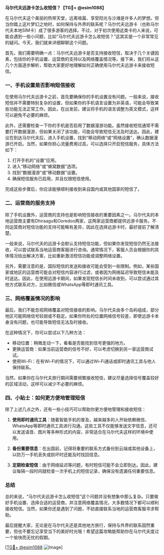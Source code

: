 **马尔代夫远游卡怎么收短信？【TG💪+ @esim1088】**

在马尔代夫这个美丽的热带天堂，远离喧嚣、享受阳光与沙滩是许多人的梦想。但当你踏上这片梦幻之地时，如何保持与外界的联系呢？马尔代夫远游卡（也称马尔代夫本地SIM卡）成了很多游客的选择。不过，对于初次使用这类卡的人来说，可能会遇到一些小问题，比如“马尔代夫远游卡怎么收短信？”这其实是一个非常常见的疑问。今天，我们就来详细聊聊这个问题。

首先，我们需要明确一点：马尔代夫远游卡是否支持接收短信，取决于几个关键因素，包括你的手机设置、运营商的支持以及网络覆盖情况等。接下来，我们将从这几个方面逐步解析，帮助大家更好地理解如何正确使用马尔代夫远游卡来接收短信。

### **一、手机设置是否影响短信接收**

在使用马尔代夫远游卡之前，首先要确保你的手机设置没有问题。一般来说，接收短信并不需要特别复杂的设置，但如果你的手机语言设置为非英语，可能会导致某些功能无法正常工作。因此，在出发前，建议将手机的语言调整为英文模式，这样可以避免不必要的麻烦。

此外，还需要检查一下你的手机是否启用了数据漫游功能。虽然接收短信通常不需要打开数据漫游，但如果关闭了该功能，可能会导致短信无法及时送达。因此，建议在到达马尔代夫后，进入手机设置，找到“移动网络”或“网络设置”，确认数据漫游已开启。当然，如果你担心流量费用过高，可以选择只开启短信服务，具体方法如下：

1. 打开手机的“设置”应用。
2. 进入“移动网络”或“蜂窝数据”选项。
3. 找到“数据漫游”或“移动数据”设置。
4. 确保短信服务已启用，并且仅限短信使用。

完成这些步骤后，你应该能够顺利接收到来自国内或其他国家的短信了。

### **二、运营商的服务支持**

除了手机设置外，运营商的支持也是影响短信接收的重要因素之一。马尔代夫的本地运营商主要有Dhiraagu和Ooredoo两家，这两家运营商都提供远游卡服务。不同运营商对短信功能的支持可能略有差异，因此在选择远游卡时，最好提前了解清楚。

一般来说，马尔代夫的远游卡会默认支持短信功能，但如果你发现短信仍然无法接收，可以尝试联系当地运营商客服进行咨询。通常情况下，客服人员会根据你的具体情况给出解决方案，比如重新激活短信功能或调整网络设置。

另外，需要注意的是，国际短信的发送和接收可能会受到一些限制。例如，某些国家或地区的运营商可能会对短信内容进行过滤，或者因为网络延迟导致短信未能及时送达。因此，在使用远游卡期间，如果发现短信长时间未收到，可以尝试通过其他方式联系对方，比如微信或WhatsApp等即时通讯工具。

### **三、网络覆盖情况的影响**

最后，我们不能忽视网络覆盖对短信接收的影响。马尔代夫由多个岛屿组成，部分地区可能网络信号较弱或不稳定。如果你所处的位置网络信号较差，即使远游卡本身没有问题，也可能导致短信无法及时接收。

在这种情况下，你可以尝试以下几种方法：

- 移动位置：稍微走动一下，看看是否能找到信号更强的地方。
- 更换运营商：如果当前运营商的信号不好，可以考虑切换到另一家运营商试试。
- 使用Wi-Fi：在有Wi-Fi的情况下，可以通过Wi-Fi通话或即时通讯工具与他人保持联系。

当然，如果你在马尔代夫旅行期间需要频繁接收短信，建议尽量选择信号覆盖较好的区域活动，这样可以减少不必要的麻烦。

### **四、小贴士：如何更方便地管理短信**

除了上述几点之外，还有一些小技巧可以帮助你更方便地管理和接收短信：

1. **使用即时通讯工具**：随着智能手机的普及，越来越多的人开始依赖微信、WhatsApp等即时通讯工具进行沟通。这些工具不仅能够发送文字信息，还可以发送语音、图片等多种形式的内容，非常适合在马尔代夫这样的环境中使用。

2. **备份重要信息**：在出国前，记得将重要的联系方式备份到云端或其他设备上，以防万一手机丢失或损坏时还能及时找回信息。

3. **定期检查短信**：由于网络延迟等问题，有时短信可能不会立即到达。因此，建议每隔一段时间就检查一次手机上的短信记录，确保没有遗漏任何重要信息。

### **总结**

总的来说，“马尔代夫远游卡怎么收短信”这个问题并没有想象中那么复杂。只要做好手机设置、选择合适的运营商，并注意网络覆盖情况，大多数情况下都可以顺利接收短信。当然，如果你还是遇到了问题，不妨直接联系当地的运营商客服寻求帮助。

最后提醒大家，无论是在马尔代夫还是其他地方旅行，保持与外界的联系固然重要，但也不要忘记享受当下的美好时光哦！希望这篇攻略能帮助你在马尔代夫度过一个愉快而无忧的假期。

[[TG💪+ @esim1088](https://t.me/s/esim1088) ![Image](https://i.postimg.cc/4NQfJmqS/Snipaste-2025-05-13-00-14-12.png)]